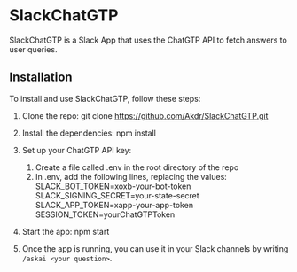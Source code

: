# SlackChatGTP
SlackChatGTP is a Slack App that uses the ChatGTP API to fetch answers to user queries.
## Installation
To install and use SlackChatGTP, follow these steps:
1. Clone the repo: git clone https://github.com/Akdr/SlackChatGTP.git
2. Install the dependencies: npm install
3. Set up your ChatGTP API key:
    1. Create a file called .env in the root directory of the repo
    2. In .env, add the following lines, replacing the values:
       SLACK_BOT_TOKEN=xoxb-your-bot-token
       SLACK_SIGNING_SECRET=your-state-secret
       SLACK_APP_TOKEN=xapp-your-app-token
       SESSION_TOKEN=yourChatGTPToken

4. Start the app: npm start
5. Once the app is running, you can use it in your Slack channels by writing `/askai <your question>`.